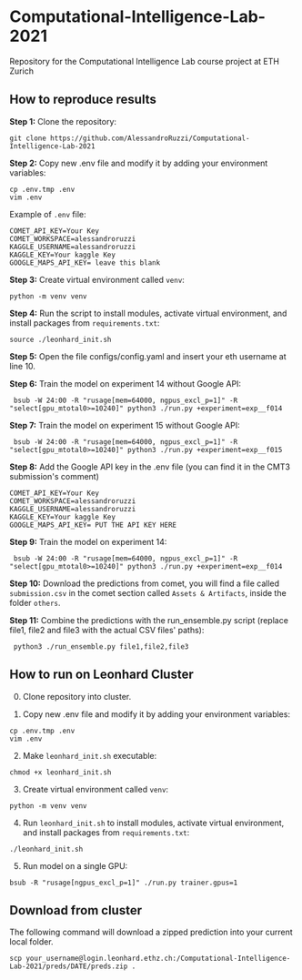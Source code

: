 # Computational-Intelligence-Lab-2021
Repository for the Computational Intelligence Lab course project at ETH Zurich

## How to reproduce results

**Step 1:** Clone the repository:
```console
git clone https://github.com/AlessandroRuzzi/Computational-Intelligence-Lab-2021
```

**Step 2:** Copy new .env file and modify it by adding your environment variables:
```console
cp .env.tmp .env 
vim .env 
```

Example of ``.env`` file:

```console
COMET_API_KEY=Your Key
COMET_WORKSPACE=alessandroruzzi
KAGGLE_USERNAME=alessandroruzzi
KAGGLE_KEY=Your kaggle Key
GOOGLE_MAPS_API_KEY= leave this blank
```

**Step 3:** Create virtual environment called ``venv``: 
```console
python -m venv venv
```

**Step 4:** Run the script to install modules, activate virtual environment, and install packages from ``requirements.txt``:
```console
source ./leonhard_init.sh
```

**Step 5:** Open the file configs/config.yaml and insert your eth username at line 10.

**Step 6:** Train the model on experiment 14 without Google API:
```console
 bsub -W 24:00 -R "rusage[mem=64000, ngpus_excl_p=1]" -R "select[gpu_mtotal0>=10240]" python3 ./run.py +experiment=exp__f014
```
**Step 7:** Train the model on experiment 15 without Google API:
```console
 bsub -W 24:00 -R "rusage[mem=64000, ngpus_excl_p=1]" -R "select[gpu_mtotal0>=10240]" python3 ./run.py +experiment=exp__f015
```
**Step 8:** Add the Google API key in the .env file (you can find it in the CMT3 submission's comment)

```console
COMET_API_KEY=Your Key
COMET_WORKSPACE=alessandroruzzi
KAGGLE_USERNAME=alessandroruzzi
KAGGLE_KEY=Your kaggle Key
GOOGLE_MAPS_API_KEY= PUT THE API KEY HERE
```

**Step 9:** Train the model on experiment 14:
```console
 bsub -W 24:00 -R "rusage[mem=64000, ngpus_excl_p=1]" -R "select[gpu_mtotal0>=10240]" python3 ./run.py +experiment=exp__f014
```

**Step 10:** Download the predictions from comet, you will find a file called ``submission.csv`` in the comet section called ``Assets & Artifacts``, inside the folder ``others``.

**Step 11:** Combine the predictions with the run_ensemble.py script (replace file1, file2 and file3 with the actual CSV files' paths):
```console
 python3 ./run_ensemble.py file1,file2,file3 
```



## How to run on Leonhard Cluster 

0. Clone repository into cluster. 

 
1. Copy new .env file and modify it by adding your environment variables:
```console
cp .env.tmp .env 
vim .env 
```

2. Make ``leonhard_init.sh`` executable:
```console
chmod +x leonhard_init.sh
```

3. Create virtual environment called ``venv``: 
```console
python -m venv venv
```

4. Run ``leonhard_init.sh`` to install modules, activate virtual environment, and install packages from ``requirements.txt``: 
```console
./leonhard_init.sh
``` 

5. Run model on a single GPU:
```console
bsub -R "rusage[ngpus_excl_p=1]" ./run.py trainer.gpus=1
``` 

## Download from cluster 
The following command will download a zipped prediction into your current local folder. 
```console 
scp your_username@login.leonhard.ethz.ch:/Computational-Intelligence-Lab-2021/preds/DATE/preds.zip .
```
